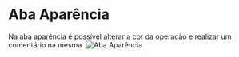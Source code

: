 # Aba Aparência
Na aba aparência é possível alterar a cor da operação e realizar um comentário na mesma.
![Aba Aparência](/img/spark/documentacao-geral/documentacao-geral/image1.png)